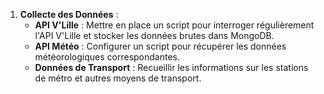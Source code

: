 
1. **Collecte des Données** :
   - **API V'Lille** : Mettre en place un script pour interroger régulièrement l'API V'Lille et stocker les données brutes dans MongoDB.
   - **API Météo** : Configurer un script pour récupérer les données météorologiques correspondantes.
   - **Données de Transport** : Recueillir les informations sur les stations de métro et autres moyens de transport.
